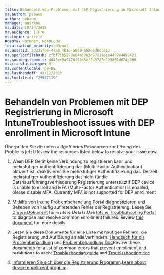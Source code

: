 ```yaml
---
title: Behandeln von Problemen mit DEP Registrierung in Microsoft Intune
ms.author: pebaum
author: pebaum
manager: mnirkhe
ms.date: 10/24/2018
ms.audience: ITPro
ms.topic: article
ROBOTS: NOINDEX, NOFOLLOW
localization_priority: Normal
ms.assetid: 5d32afde-47ab-4b1e-a669-662e5dbdc213
ms.openlocfilehash: cfbf75b5278e04a3063d97210dee4497e4499421
ms.sourcegitcommit: dd43cc0a9470f98b8ef2a3787c823801d674c666
ms.translationtype: MT
ms.contentlocale: de-DE
ms.lasthandoff: 02/12/2019
ms.locfileid: "29937119"
---
```

# <a name="troubleshoot-issues-with-dep-enrollment-in-microsoft-intune"></a><span data-ttu-id="44539-102">Behandeln von Problemen mit DEP Registrierung in Microsoft Intune</span><span class="sxs-lookup"><span data-stu-id="44539-102">Troubleshoot issues with DEP enrollment in Microsoft Intune</span></span>

<span data-ttu-id="44539-103">Überprüfen Sie die unten aufgeführten Ressourcen zur Lösung des Problems jetzt.</span><span class="sxs-lookup"><span data-stu-id="44539-103">Review the resources listed below to resolve your issue now.</span></span> 
  
1. <span data-ttu-id="44539-p101">Wenn DEP Gerät keine Verbindung zu registrieren kann und mehrstufiger Authentifizierung das (Multi-Factor Authentication) aktiviert ist, deaktivieren Sie mehrstufiger Authentifizierung das. Derzeit mehrstufiger Authentifizierung das nicht für die Datenausführungsverhinderung Registrierung unterstützt</span><span class="sxs-lookup"><span data-stu-id="44539-p101">If DEP device is unable to enroll and MFA (Multi-Factor Authentication) is enabled, please disable MFA. Currently MFA is not supported for DEP enrollment</span></span>
    
2. <span data-ttu-id="44539-p102">Mithilfe von [Intune Problembehandlung Portal](https://devicemanagement.microsoft.com/#blade/Microsoft_Intune_DeviceSettings/TroubleshootBlade) diagnostizieren und Beheben von häufig auftretenden Fehler der Registrierung. Lesen Sie [Dieses Dokument](https://docs.microsoft.com/intune/help-desk-operators) für weitere Details.</span><span class="sxs-lookup"><span data-stu-id="44539-p102">Use [Intune Troubleshooting Portal](https://devicemanagement.microsoft.com/#blade/Microsoft_Intune_DeviceSettings/TroubleshootBlade) to diagnose and resolve common enrollment failures. Review [this document](https://docs.microsoft.com/intune/help-desk-operators) for more details.</span></span> 
    
3. <span data-ttu-id="44539-108">Lesen Sie diese Dokumente für eine Liste mit häufigen Fehlern, die Registrierung und Auflösung an alle verhindern: [Handbuch für die Problembehandlung](https://support.microsoft.com/help/4039809/troubleshooting-ios-device-enrollment-in-intune) und [Problembehandlung Doc](https://docs.microsoft.com/intune-classic/troubleshoot/troubleshoot-device-enrollment-in-intune)</span><span class="sxs-lookup"><span data-stu-id="44539-108">Review these documents for a list of common errors that prevent enrollment and resolutions to each: [Troubleshooting guide](https://support.microsoft.com/help/4039809/troubleshooting-ios-device-enrollment-in-intune) and [Troubleshooting doc](https://docs.microsoft.com/intune-classic/troubleshoot/troubleshoot-device-enrollment-in-intune)</span></span>
    
4. <span data-ttu-id="44539-109">[Informieren Sie sich über die Registrierung Programm](https://docs.microsoft.com/intune/device-enrollment-program-enroll-ios).</span><span class="sxs-lookup"><span data-stu-id="44539-109">[Learn about device enrollment program](https://docs.microsoft.com/intune/device-enrollment-program-enroll-ios).</span></span>
    

